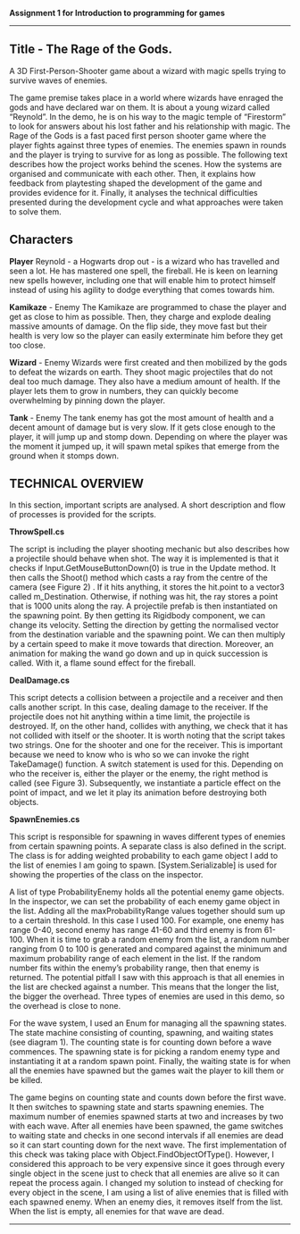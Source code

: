 **Assignment 1 for Introduction to programming for games**

---

## Title - The Rage of the Gods. 
A 3D First-Person-Shooter game about a wizard with magic spells trying to survive waves of enemies.

The game premise takes place in a world where wizards have enraged the gods and have declared war on them. It is about a young wizard called “Reynold”. In the demo, he is on his way to the magic temple of “Firestorm” to look for answers about his lost father and his relationship with magic.  The Rage of the Gods is a fast paced first person shooter game where the player fights against three types of enemies. The enemies spawn in rounds and the player is trying to survive for as long as possible. 
	The following text describes how the project works behind the scenes. How the systems are organised and communicate with each other. Then, it explains how feedback from playtesting shaped the development of the game and provides evidence for it. Finally, it analyses the technical difficulties presented during the development cycle and what approaches were taken to solve them. 

## Characters

**Player**
Reynold - a Hogwarts drop out - is a wizard who has travelled and seen a lot. He has mastered one spell, the fireball. He is keen on learning new spells however, including one that will enable him to protect himself instead of using his agility to dodge everything that comes towards him.



**Kamikaze** - Enemy
The Kamikaze are programmed to chase the player and get as close to him as possible. Then, they charge and explode dealing massive amounts of damage. On the flip side, they move fast but their health is very low so the player can easily exterminate him before they get too close.

**Wizard** - Enemy
Wizards were first created and then mobilized by the gods to defeat the wizards on earth. They shoot magic projectiles that do not deal too much damage. They also have a medium amount of health. If the player lets them to grow in numbers, they can quickly become overwhelming by pinning down the player. 



**Tank** - Enemy
The tank enemy has got the most amount of health and a decent amount of damage but is very slow. If it gets close enough to the player, it will jump up and stomp down. Depending on where the player was the moment it jumped up, it will spawn metal spikes that emerge from the ground when it stomps down.



## TECHNICAL OVERVIEW
In this section, important scripts are analysed. A short description and flow of processes is provided for the scripts. 

**ThrowSpell.cs**

The script is including the player shooting mechanic but also describes how a projectile should behave when shot. The way it is implemented is that it checks if Input.GetMouseButtonDown(0) is true in the Update method. It then calls the Shoot() method which casts a ray from the centre of the camera (see Figure 2) . If it hits anything, it stores the hit.point to a vector3 called m_Destination. Otherwise, if nothing was hit, the ray stores a point that is 1000 units along the ray. A projectile prefab is then instantiated on the spawning point. By then getting its Rigidbody component, we can change its velocity. Setting the direction by getting the normalised vector from the destination variable and the spawning point. We can then multiply by a certain speed to make it move towards that direction. Moreover, an animation for making the wand go down and up in quick succession is called. With it, a flame sound effect for the fireball.
 
 

**DealDamage.cs**

This script detects a collision between a projectile and a receiver and then calls another script. In this case, dealing damage to the receiver. If the projectile does not hit anything within a time limit, the projectile is destroyed. If, on the other hand, collides with anything, we check that it has not collided with itself or the shooter. It is worth noting that the script takes two strings. One for the shooter and one for the receiver. This is important because we need to know who is who so we can invoke the right TakeDamage() function. A switch statement is used for this. Depending on who the receiver is, either the player or the enemy, the right method is called (see Figure 3).  Subsequently, we instantiate a particle effect on the point of impact, and we let it play its animation before destroying both objects.
 


**SpawnEnemies.cs**

This script is responsible for spawning in waves different types of enemies from certain spawning points. A separate class is also defined in the script. The class is for adding weighted probability to each game object I add to the list of enemies I am going to spawn. [System.Serializable] is used for showing the properties of the class on the inspector.
 

A list of type ProbabilityEnemy holds all the potential enemy game objects. In the inspector, we can set the probability of each enemy game object in the list. Adding all the maxProbabilityRange values together should sum up to a certain threshold. In this case I used 100. For example, one enemy has range 0-40, second enemy has range 41-60 and third enemy is from 61-100. When it is time to grab a random enemy from the list, a random number ranging from 0 to 100 is generated and compared against the minimum and maximum probability range of each element in the list. If the random number fits within the enemy’s probability range, then that enemy is returned. The potential pitfall I saw with this approach is that all enemies in the list are checked against a number. This means that the longer the list, the bigger the overhead. Three types of enemies are used in this demo, so the overhead is close to none.
   







For the wave system, I used an Enum for managing all the spawning states. The state machine consisting of counting, spawning, and waiting states (see diagram 1). The counting state is for counting down before a wave commences. The spawning state is for picking a random enemy type and instantiating it at a random spawn point. Finally, the waiting state is for when all the enemies have spawned but the games wait the player to kill them or be killed.







The game begins on counting state and counts down before the first wave. It then switches to spawning state and starts spawning enemies. The maximum number of enemies spawned starts at two and increases by two with each wave. After all enemies have been spawned, the game switches to waiting state and checks in one second intervals if all enemies are dead so it can start counting down for the next wave. The first implementation of this check was taking place with Object.FindObjectOfType(). However, I considered this approach to be very expensive since it goes through every single object in the scene just to check that all enemies are alive so it can repeat the process again. I changed my solution to instead of checking for every object in the scene, I am using a list of alive enemies that is filled with each spawned enemy. When an enemy dies, it removes itself from the list. When the list is empty, all enemies for that wave are dead.  


---

